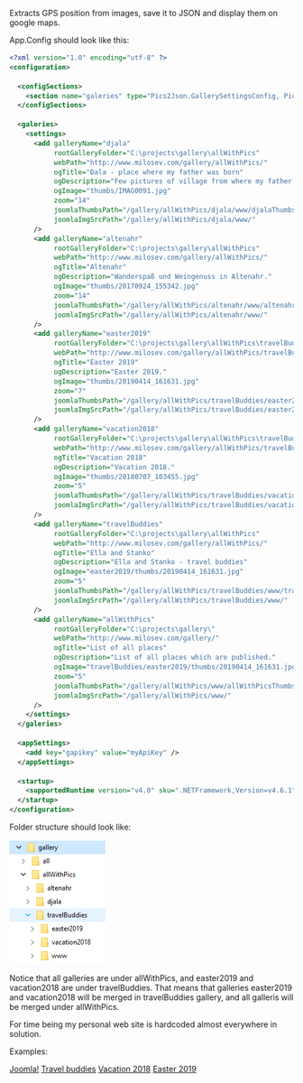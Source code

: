 Extracts GPS position from images, save it to JSON and display them on google maps.

App.Config should look like this:

```xml
<?xml version="1.0" encoding="utf-8" ?>
<configuration>

  <configSections>
    <section name="galeries" type="Pics2Json.GallerySettingsConfig, Pics2Json"></section>
  </configSections>

  <galeries>
    <settings>
      <add galleryName="djala"
           rootGalleryFolder="C:\projects\gallery\allWithPics"
           webPath="http://www.milosev.com/gallery/allWithPics/"
           ogTitle="Đala - place where my father was born"
           ogDescription="Few pictures of village from where my father came."
           ogImage="thumbs/IMAG0091.jpg"
           zoom="14"
           joomlaThumbsPath="/gallery/allWithPics/djala/www/djalaThumbs.json"
           joomlaImgSrcPath="/gallery/allWithPics/djala/www/"
      />
      <add galleryName="altenahr"
           rootGalleryFolder="C:\projects\gallery\allWithPics"
           webPath="http://www.milosev.com/gallery/allWithPics/"
           ogTitle="Altenahr"
           ogDescription="Wanderspaß und Weingenuss in Altenahr."
           ogImage="thumbs/20170924_155342.jpg"
           zoom="14"
           joomlaThumbsPath="/gallery/allWithPics/altenahr/www/altenahrThumbs.json"
           joomlaImgSrcPath="/gallery/allWithPics/altenahr/www/"
      />
      <add galleryName="easter2019"
           rootGalleryFolder="C:\projects\gallery\allWithPics\travelBuddies"
           webPath="http://www.milosev.com/gallery/allWithPics/travelBuddies/"
           ogTitle="Easter 2019"
           ogDescription="Easter 2019."
           ogImage="thumbs/20190414_161631.jpg"
           zoom="7"
           joomlaThumbsPath="/gallery/allWithPics/travelBuddies/easter2019/www/easter2019Thumbs.json"
           joomlaImgSrcPath="/gallery/allWithPics/travelBuddies/easter2019/www/"
      />
      <add galleryName="vacation2018"
           rootGalleryFolder="C:\projects\gallery\allWithPics\travelBuddies"
           webPath="http://www.milosev.com/gallery/allWithPics/travelBuddies/"
           ogTitle="Vacation 2018"
           ogDescription="Vacation 2018."
           ogImage="thumbs/20180707_103455.jpg"
           zoom="5"
           joomlaThumbsPath="/gallery/allWithPics/travelBuddies/vacation2018/www/vacation2018Thumbs.json"
           joomlaImgSrcPath="/gallery/allWithPics/travelBuddies/vacation2018/www/"
      />      
      <add galleryName="travelBuddies"
           rootGalleryFolder="C:\projects\gallery\allWithPics"
           webPath="http://www.milosev.com/gallery/allWithPics/"
           ogTitle="Ella and Stanko"
           ogDescription="Ella and Stanko - travel buddies"
           ogImage="easter2019/thumbs/20190414_161631.jpg"
           zoom="5"
           joomlaThumbsPath="/gallery/allWithPics/travelBuddies/www/travelBuddiesThumbs.json"
           joomlaImgSrcPath="/gallery/allWithPics/travelBuddies/www/"
      />
      <add galleryName="allWithPics"
           rootGalleryFolder="C:\projects\gallery\"
           webPath="http://www.milosev.com/gallery/"
           ogTitle="List of all places"
           ogDescription="List of all places which are published."
           ogImage="travelBuddies/easter2019/thumbs/20190414_161631.jpg"
           zoom="5"
           joomlaThumbsPath="/gallery/allWithPics/www/allWithPicsThumbs.json"
           joomlaImgSrcPath="/gallery/allWithPics/www/"
      />
    </settings>
  </galeries>

  <appSettings>
    <add key="gapikey" value="myApiKey" />
  </appSettings>

  <startup>
    <supportedRuntime version="v4.0" sku=".NETFramework,Version=v4.6.1" />
  </startup>
</configuration>
```
Folder structure should look like:

![alt text](https://github.com/stanko75/Pics2gMaps/blob/master/folderStructure.png "Folder structure")


Notice that all galleries are under allWithPics, and easter2019 and vacation2018 are under travelBuddies. That means that galleries easter2019 and vacation2018 will be merged in travelBuddies gallery, and all galleris will be merged under allWithPics.

For time being my personal web site is hardcoded almost everywhere in solution.

Examples: 

[Joomla!](http://milosev.com/2015-01-23-20-08-55/gallery.html)
[Travel buddies](http://milosev.com/gallery/allWithPics/travelBuddies/www/index.html)
[Vacation 2018](http://milosev.com/gallery/allWithPics/travelBuddies/vacation2018/www/index.html)
[Easter 2019](http://milosev.com/2015-01-23-20-08-55/gallery/523-easter-2019.html)
